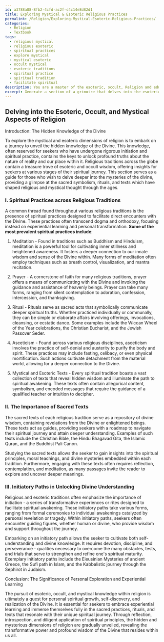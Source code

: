 ```yaml
---
id: a3788a88-8fb2-4cfd-ac2f-c4c14e8d82d1
title: Exploring Mystical & Esoteric Religious Practices
permalink: /Religion/Exploring-Mystical-Esoteric-Religious-Practices/
categories:
  - Religion
  - Textbook
tags:
  - religious mystical
  - religious esoteric
  - spiritual practices
  - explore mystical
  - mystical esoteric
  - occult mystical
  - esoteric traditions
  - spiritual practice
  - spiritual tradition
  - facilitate spiritual
description: You are a master of the esoteric, occult, Religion and education, you have written many textbooks on the subject in ways that provide students with rich and deep understanding of the subject. You are being asked to write textbook-like sections on a topic and you do it with full context, explainability, and reliability in accuracy to the true facts of the topic at hand, in a textbook style that a student would easily be able to learn from, in a rich, engaging, and contextual way. Always include relevant context (such as formulas and history), related concepts, and in a way that someone can gain deep insights from.
excerpt: Generate a section of a grimoire that delves into the esoteric, occult, and mystical aspects of religion, focusing on the hidden knowledge, spiritual practices, and symbolism. Include teachings on various religious traditions and their associated rituals, as well as the role of sacred texts and the importance of initiatory paths in unlocking deeper understanding of the divine. Provide insights for both beginners and advanced practitioners, emphasizing the significance of personal exploration and experiential learning.
---
```


## Delving into the Esoteric, Occult, and Mystical Aspects of Religion

Introduction: The Hidden Knowledge of the Divine

To explore the mystical and esoteric dimensions of religion is to embark on a journey to unveil the hidden knowledge of the Divine. This knowledge, often reserved for seekers who have undergone rigorous initiation and spiritual practice, contains the keys to unlock profound truths about the nature of reality and our place within it. Religious traditions across the globe contain a treasure trove of esoteric and occult wisdom, offering insights for seekers at various stages of their spiritual journey. This section serves as a guide for those who wish to delve deeper into the mysteries of the divine, providing a glimpse at the sacred symbolism, rituals, and texts which have shaped religious and mystical thought through the ages.

### I. Spiritual Practices across Religious Traditions

A common thread found throughout various religious traditions is the presence of spiritual practices designed to facilitate direct encounters with the Divine. These practices often transcend dogma and orthodoxy, focusing instead on experiential learning and personal transformation. **Some of the most prevalent spiritual practices include**:

1. Meditation - Found in traditions such as Buddhism and Hinduism, meditation is a powerful tool for cultivating inner stillness and heightened awareness. It fosters a deeper connection to our innate wisdom and sense of the Divine within. Many forms of meditation often employ techniques such as breath control, visualization, and mantra recitation.

2. Prayer - A cornerstone of faith for many religious traditions, prayer offers a means of communicating with the Divine and invoking the guidance and assistance of heavenly beings. Prayer can take many forms, ranging from silent contemplation to adoration, confession, intercession, and thanksgiving.

3. Ritual - Rituals serve as sacred acts that symbolically communicate deeper spiritual truths. Whether practiced individually or communally, they can be simple or elaborate affairs involving offerings, invocations, cleansing, or ecstatic dance. Some examples include the Wiccan Wheel of the Year celebrations, the Christian Eucharist, and the Jewish Passover Seder.

4. Asceticism - Found across various religious disciplines, asceticism involves the practice of self-denial and austerity to purify the body and spirit. These practices may include fasting, celibacy, or even physical mortification. Such actions cultivate detachment from the material world, allowing for a deeper connection to the Divine.

5. Mystical and Esoteric Texts - Every spiritual tradition boasts a vast collection of texts that reveal hidden wisdom and illuminate the path to spiritual awakening. These texts often contain allegorical content, symbolism, and encoded messages that require the guidance of a qualified teacher or intuition to decipher.

### II. The Importance of Sacred Texts

The sacred texts of each religious tradition serve as a repository of divine wisdom, containing revelations from the Divine or enlightened beings. These texts act as guides, providing seekers with a roadmap to navigate their spiritual journey and attain deeper understanding. Examples of such texts include the Christian Bible, the Hindu Bhagavad Gita, the Islamic Quran, and the Buddhist Pali Canon.

Studying the sacred texts allows the seeker to gain insights into the spiritual principles, moral teachings, and divine mysteries embedded within each tradition. Furthermore, engaging with these texts often requires reflection, contemplation, and meditation, as many passages invite the reader to explore and uncover deeper meanings.

### III. Initiatory Paths in Unlocking Divine Understanding

Religious and esoteric traditions often emphasize the importance of initiation - a series of transformative experiences or rites designed to facilitate spiritual awakening. These initiatory paths take various forms, ranging from formal ceremonies to individual awakenings catalyzed by personal revelation or tragedy. Within initiatory paths, seekers often encounter guiding figures, whether human or divine, who provide wisdom and support throughout the journey.

Embarking on an initiatory path allows the seeker to cultivate both self-understanding and divine knowledge. It requires devotion, discipline, and perseverance - qualities necessary to overcome the many obstacles, tests, and trials that serve to strengthen and refine one's spiritual maturity. Exemplary initiatory paths include the Eleusinian Mysteries of ancient Greece, the Sufi path in Islam, and the Kabbalistic journey through the Sephirot in Judaism.

Conclusion: The Significance of Personal Exploration and Experiential Learning

The pursuit of esoteric, occult, and mystical knowledge within religion is ultimately a quest for personal spiritual growth, self-discovery, and realization of the Divine. It is essential for seekers to embrace experiential learning and immerse themselves fully in the sacred practices, rituals, and texts that resonate with their unique spiritual journey. Through reflection, introspection, and diligent application of spiritual principles, the hidden and mysterious dimensions of religion are gradually unveiled, revealing the transformative power and profound wisdom of the Divine that resides within us all.
